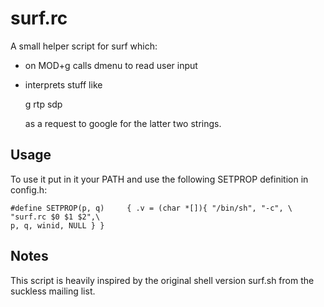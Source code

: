 # surf.rc

A small helper script for surf which:

- on MOD+g calls dmenu to read user input

- interprets stuff like

    g rtp sdp

  as a request to google for the latter two strings.

## Usage

To use it put in it your PATH and use the following SETPROP
definition in config.h:

    #define SETPROP(p, q)     { .v = (char *[]){ "/bin/sh", "-c", \
	"surf.rc $0 $1 $2",\
	p, q, winid, NULL } }

## Notes

This script is heavily inspired by the original shell version
surf.sh from the suckless mailing list.
